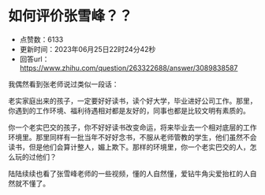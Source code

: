 # 如何评价张雪峰？？
- 点赞数：6133
- 更新时间：2023年06月25日22时24分42秒
- 回答url：https://www.zhihu.com/question/263322688/answer/3089838587
<body>
 <p data-pid="2_hVmZoA">我偶然看到张老师说过类似一段话：</p>
 <p data-pid="sqv7twr3">老实家庭出来的孩子，一定要好好读书，读个好大学，毕业进好公司工作。那里，你遇到的工作环境、福利待遇相对都是友好的，同事也都是比较文明有素质的。</p>
 <p data-pid="vnZYZ5KX">你一个老实巴交的孩子，你不好好读书改变命运，将来毕业去一个相对底层的工作环境里。那里同样有一批当年不好好念书，不服从老师管教的学生，他们虽然不会读书，但是他们会算计整人，媚上欺下。那样的环境里，你一个老实巴交的人，怎么玩的过他们？</p>
 <p data-pid="enKwqUz1">陆陆续续也看了张雪峰老师的一些视频，懂的人自然懂，爱钻牛角尖爱抬杠的人自然就不懂了。</p>
</body>